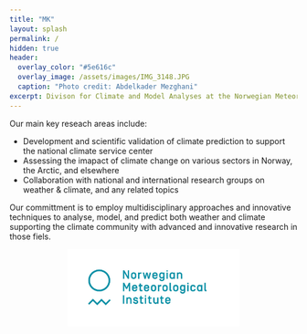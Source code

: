 ```yaml
---
title: "MK"
layout: splash
permalink: /
hidden: true
header:
  overlay_color: "#5e616c"
  overlay_image: /assets/images/IMG_3148.JPG
  caption: "Photo credit: Abdelkader Mezghani"
excerpt: Divison for Climate and Model Analyses at the Norwegian Meteoroloical Institute
---
```


Our main key reseach areas include:

* Development and scientific validation of climate prediction to support the national climate service center
* Assessing the imapact of climate change on various sectors in Norway, the Arctic, and elsewhere
* Collaboration with national and international research groups on weather & climate, and any related topics

Our committment is to employ multidisciplinary approaches and innovative techniques to analyse, model, and predict both weather and climate supporting the climate community with advanced and innovative research in those fiels.

<p align="center">
<img src="assets/images/Met_RGB_Horisontal_ENG.jpg" width="300"/>
</p>
